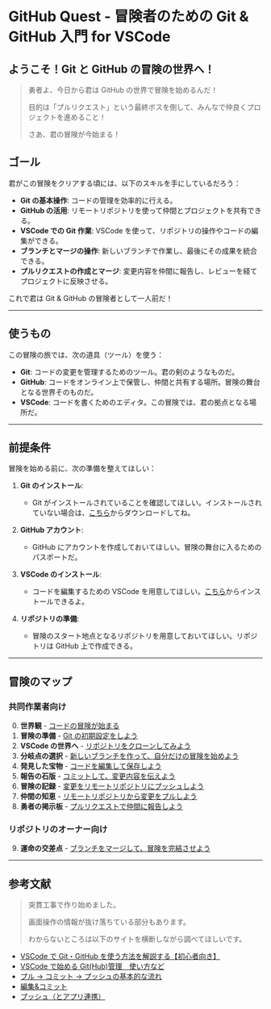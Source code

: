 # GitHub Quest - 冒険者のための Git & GitHub 入門 for VSCode

## ようこそ！Git と GitHub の冒険の世界へ！

> 勇者よ、今日から君は GitHub の世界で冒険を始めるんだ！  
>
> 目的は「プルリクエスト」という最終ボスを倒して、みんなで仲良くプロジェクトを進めること！  
>
> さあ、君の冒険が今始まる！

## ゴール

君がこの冒険をクリアする頃には、以下のスキルを手にしているだろう：

- **Git の基本操作**: コードの管理を効率的に行える。
- **GitHub の活用**: リモートリポジトリを使って仲間とプロジェクトを共有できる。
- **VSCode での Git 作業**: VSCode を使って、リポジトリの操作やコードの編集ができる。
- **ブランチとマージの操作**: 新しいブランチで作業し、最後にその成果を統合できる。
- **プルリクエストの作成とマージ**: 変更内容を仲間に報告し、レビューを経てプロジェクトに反映させる。

これで君は Git & GitHub の冒険者として一人前だ！

---

## 使うもの

この冒険の旅では、次の道具（ツール）を使う：

- **Git**: コードの変更を管理するためのツール。君の剣のようなものだ。
- **GitHub**: コードをオンライン上で保管し、仲間と共有する場所。冒険の舞台となる世界そのものだ。
- **VSCode**: コードを書くためのエディタ。この冒険では、君の拠点となる場所だ。

---

## 前提条件

冒険を始める前に、次の準備を整えてほしい：

1. **Git のインストール**:
   - Git がインストールされていることを確認してほしい。インストールされていない場合は、[こちら](https://git-scm.com/)からダウンロードしてね。

2. **GitHub アカウント**:
   - GitHub にアカウントを作成しておいてほしい。冒険の舞台に入るためのパスポートだ。

3. **VSCode のインストール**:
   - コードを編集するための VSCode を用意してほしい。[こちら](https://code.visualstudio.com/)からインストールできるよ。

4. **リポジトリの準備**:
   - 冒険のスタート地点となるリポジトリを用意しておいてほしい。リポジトリは GitHub 上で作成できる。

---

## 冒険のマップ

### 共同作業者向け

0. **世界観** - [コードの冒険が始まる](chapters/00_git_vs_googledrive.md)
1. **冒険の準備** - [Git の初期設定をしよう](chapters/01_git_initial_setup.md)
2. **VSCode の世界へ** - [リポジトリをクローンしてみよう](chapters/02_clone_repository.md)
3. **分岐点の選択** - [新しいブランチを作って、自分だけの冒険を始めよう](chapters/03_create_branch.md)
4. **発見した宝物** - [コードを編集して保存しよう](chapters/04_edit_and_save_code.md)
5. **報告の石版** - [コミットして、変更内容を伝えよう](chapters/05_commit_changes.md)
6. **冒険の記録** - [変更をリモートリポジトリにプッシュしよう](chapters/06_push_changes.md)
7. **仲間の知恵** - [リモートリポジトリから変更をプルしよう](chapters/07_pull_changes.md)
8. **勇者の掲示板** - [プルリクエストで仲間に報告しよう](chapters/08_create_pull_request.md)

### リポジトリのオーナー向け

9. **運命の交差点** - [ブランチをマージして、冒険を完結させよう](chapters/09_merge_branch.md)

---

## 参考文献
> 突貫工事で作り始めました。  
>   
> 画面操作の情報が抜け落ちている部分もあります。  
> 
> わからないところは以下のサイトを横断しながら調べてほしいです。

- [VSCode で Git・GitHub を使う方法を解説する【初心者向き】](https://miyashimo-studio.jp/blog/detail/vscode-github/)
- [VSCode で始める Git(Hub)管理　使い方など](https://zenn.dev/kd_gamegikenblg/articles/b220e23b0b7ef9#%E4%BD%BF%E3%81%84%E6%96%B9)
- [プル → コミット → プッシュの基本的な流れ](https://zenn.dev/ojk/books/github-vscode/viewer/pull-push)
- [編集&コミット](https://zenn.dev/ojk/books/github-vscode/viewer/vscode-git#%E7%B7%A8%E9%9B%86%EF%BC%86%E3%82%B3%E3%83%9F%E3%83%83%E3%83%88)
- [プッシュ（とアプリ連携）](https://zenn.dev/ojk/books/github-vscode/viewer/vscode-git#%E3%83%97%E3%83%83%E3%82%B7%E3%83%A5%EF%BC%88%E3%81%A8%E3%82%A2%E3%83%97%E3%83%AA%E9%80%A3%E6%90%BA%EF%BC%89)
